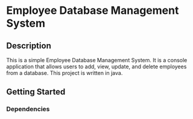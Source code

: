 
# Employee Database Management System

## Description

This is a simple Employee Database Management System. It is a console application that allows users to add, view, update, and delete employees from a database.
This project is written in java.

## Getting Started

### Dependencies

